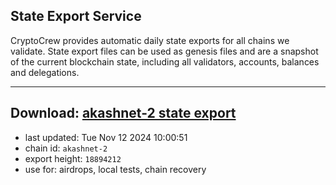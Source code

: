 ## State Export Service
CryptoCrew provides automatic daily state exports for all chains we validate. State export files can be used as genesis files and are a snapshot of the current blockchain state, including all validators, accounts, balances and delegations.

---
**Download: [akashnet-2 state export](https://dl-eu2.ccvalidators.com/SERVICE/akash/akashnet-2_export_18894212.json)**
---

- last updated: Tue Nov 12 2024 10:00:51
- chain id: `akashnet-2`
- export height: `18894212`
- use for: airdrops, local tests, chain recovery
